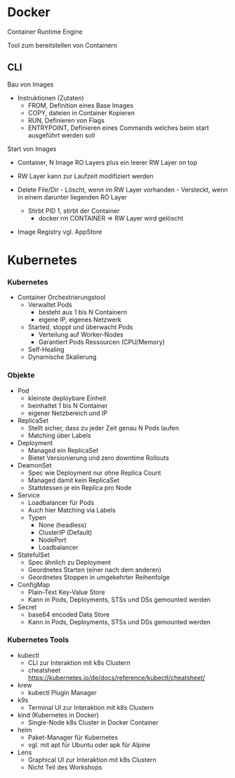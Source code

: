 # Docker

Container Runtime Engine

Tool zum bereitstellen von Containern

## CLI

Bau von Images
  - Instruktionen (Zutaten)
    - FROM, Definition eines Base Images
    - COPY, dateien in Container Kopieren
    - RUN, Definieren von Flags
    - ENTRYPOINT, Definieren eines Commands welches beim start ausgeführt werden soll

Start von Images
  - Container, N Image RO Layers plus ein leerer RW Layer on top 
  - RW Layer kann zur Laufzeit modifiziert werden
  - Delete File/Dir
        - Löscht, wenn im RW Layer vorhanden 
        - Versteckt, wenn in einem darunter liegenden RO Layer
    - Stirbt PID 1, stirbt der Container 
        - docker rm CONTAINER => RW Layer wird gelöscht 

- Image Registry vgl. AppStore


# Kubernetes

### Kubernetes
- Container Orchestrierungstool 
    - Verwaltet Pods 
        - besteht aus 1 bis N Containern 
        - eigene IP, eigenes Netzwerk 
    - Started, stoppt und überwacht Pods 
        - Verteilung auf Worker-Nodes 
        - Garantiert Pods Ressourcen (CPU/Memory) 
    - Self-Healing 
    - Dynamische Skalierung

### Objekte
- Pod
    - kleinste deploybare Einheit
    - beinhaltet 1 bis N Container
    - eigener Netzbereich und IP
- ReplicaSet
    - Stellt sicher, dass zu jeder Zeit genau N Pods laufen 
    - Matching über Labels 
- Deployment
    - Managed ein ReplicaSet
    - Bietet Versionierung und zero downtime Rollouts
- DeamonSet 
    - Spec wie Deployment nur ohne Replica Count 
    - Managed damit kein ReplicaSet 
    - Stattdessen je ein Replica pro Node
- Service
    - Loadbalancer für Pods
    - Auch hier Matching via Labels
    - Typen 
        - None (headless) 
        - ClusterIP (Default) 
        - NodePort 
        - Loadbalancer
- StatefulSet
    - Spec ähnlich zu Deployment
    - Geordnetes Starten (einer nach dem anderen)
    - Geordnetes Stoppen in umgekehrter Reihenfolge
- ConfigMap 
    - Plain-Text Key-Value Store 
    - Kann in Pods, Deployments, STSs und DSs gemounted werden 
- Secret 
    - base64 encoded Data Store
    - Kann in Pods, Deployments, STSs und DSs gemounted werden

### Kubernetes Tools
- kubectl 
    - CLI zur Interaktion mit k8s Clustern
    - cheatsheet https://kubernetes.io/de/docs/reference/kubectl/cheatsheet/
- krew 
    - kubectl Plugin Manager 
- k9s 
    - Terminal UI zur Interaktion mit k8s Clustern
- kind (Kubernetes in Docker) 
    - Single-Node k8s Cluster in Docker Container 
- helm
    - Paket-Manager für Kubernetes
    - vgl. mit apt für Ubuntu oder apk für Alpine
- Lens 
    - Graphical UI zur Interaktion mit k8s Clustern 
    - Nicht Teil des Workshops 
